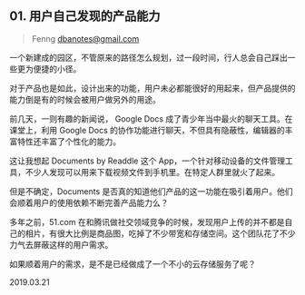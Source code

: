 ## 01. 用户自己发现的产品能力
> Fenng <dbanotes@gmail.com> 

一个新建成的园区，不管原来的路径怎么规划，过一段时间，行人总会自己踩出一些更为便捷的小径。

对于产品也是如此，设计出来的功能，用户未必都能很好的用起来，但产品提供的能力倒是有的时候会被用户做另外的用途。

前几天，一则有趣的新闻说， Google Docs 成了青少年当中最火的聊天工具。在课堂上，利用 Google Docs 的协作功能进行聊天，不但具有隐蔽性，编辑器的丰富特性还丰富了个性化的能力。

这让我想起 Documents by Readdle 这个 App，一个针对移动设备的文件管理工具，不少人发现可以用来下载视频文件到手机里。在特定人群里就火了起来。

但是不确定，Documents 是否真的知道他们产品的这一功能在吸引着用户。他们会顺着用户的使用依赖不断完善产品能力么？

多年之前，51.com 在和腾讯做社交领域竞争的时候，发现用户上传的并不都是自己的相片，有很大比例是商品图，吃掉了不少带宽和存储空间。这个团队花了不少力气去屏蔽这样的用户需求。

如果顺着用户的需求，是不是已经做成了一个不小的云存储服务了呢？

2019.03.21
